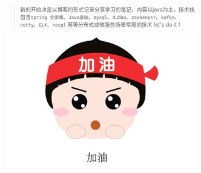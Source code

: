 >新的开始决定以博客的形式记录分享学习的笔记，内容以java为主，技术栈包含`spring 全家桶`、`Java基础`、`mysql`、`dubbo`、`zookeeper`、`kafka`、`netty`、`ELK`、`nosql` 等等分布式或微服务场景常用的技术   let's do it！





![timg-1588761416214-1588762807786](First_Blog/timg-1588761416214-1588762807786.jpg)